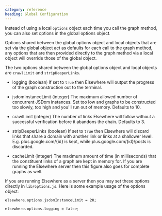 ```yaml
---
category: reference
heading: Global Configuration
---
```

Instead of using a local `options` object each time you call the graph method, you can also set options in the global options object.

Options shared between the global options object and local objects that are set via the global object act as defaults for each call to the graph method, any options that are then provided directly to the graph method via a local object will override those of the global object.

The two options shared between the global options object and local objects are `crawlLimit` and `stripDeeperLinks`.

 - logging (boolean) If set to `true` then Elsewhere will output the progress of the graph construction out to the terminal.

 - jsdomInstanceLimit (integer) The maximum allowed number of concurrent JSDom instances. Set too low and graphs to be constructed too slowly, too high and you'll run out of memory. Defaults to 10.

 - crawlLimit (integer) The number of links Elsewhere will follow without a successful verification before it abandons the chain. Defaults to 3.

 - stripDeeperLinks (boolean) If set to `true` then Elsewhere will discard links that share a domain with another link or links at a shallower level. E.g. plus.google.com/{id} is kept, while plus.google.com/{id}/posts is discarded.

 - cacheLimit (integer) The maximum amount of time (in milliseconds) that the constituent links of a graph are kept in memory for. If you are running the Elsewhere server then this figure also goes for complete graphs as well.

If you are running Elsewhere as a server then you may set these options directly in `lib/options.js`. Here is some example usage of the options object:

    elsewhere.options.jsdomInstanceLimit = 20;
    
    elsewhere.options.logging = false;

